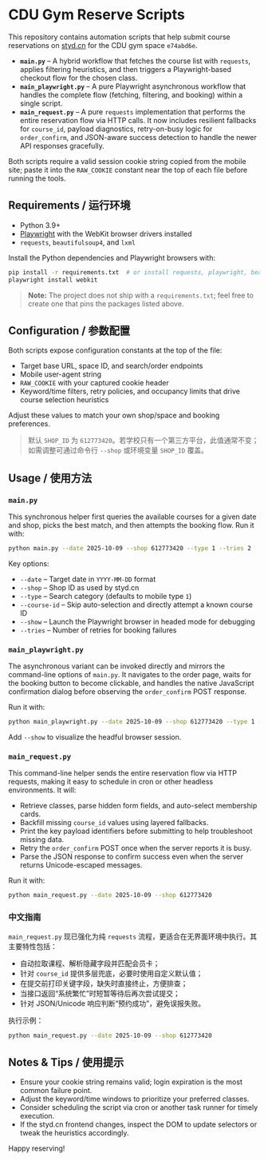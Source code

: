 # CDU Gym Reserve Scripts

This repository contains automation scripts that help submit course reservations on [styd.cn](https://www.styd.cn/) for the CDU gym space `e74abd6e`.

- **`main.py`** – A hybrid workflow that fetches the course list with `requests`, applies filtering heuristics, and then triggers a Playwright-based checkout flow for the chosen class.
- **`main_playwright.py`** – A pure Playwright asynchronous workflow that handles the complete flow (fetching, filtering, and booking) within a single script.
- **`main_request.py`** – A pure `requests` implementation that performs the entire reservation flow via HTTP calls. It now includes resilient fallbacks for `course_id`, payload diagnostics, retry-on-busy logic for `order_confirm`, and JSON-aware success detection to handle the newer API responses gracefully.

Both scripts require a valid session cookie string copied from the mobile site; paste it into the `RAW_COOKIE` constant near the top of each file before running the tools.

## Requirements / 运行环境

- Python 3.9+
- [Playwright](https://playwright.dev/python/) with the WebKit browser drivers installed
- `requests`, `beautifulsoup4`, and `lxml`

Install the Python dependencies and Playwright browsers with:

```bash
pip install -r requirements.txt  # or install requests, playwright, beautifulsoup4, lxml manually
playwright install webkit
```

> **Note:** The project does not ship with a `requirements.txt`; feel free to create one that pins the packages listed above.

## Configuration / 参数配置

Both scripts expose configuration constants at the top of the file:

- Target base URL, space ID, and search/order endpoints
- Mobile user-agent string
- `RAW_COOKIE` with your captured cookie header
- Keyword/time filters, retry policies, and occupancy limits that drive course selection heuristics

Adjust these values to match your own shop/space and booking preferences.

> 默认 `SHOP_ID` 为 `612773420`。若学校只有一个第三方平台，此值通常不变；如需调整可通过命令行 `--shop` 或环境变量 `SHOP_ID` 覆盖。

## Usage / 使用方法

### `main.py`

This synchronous helper first queries the available courses for a given date and shop, picks the best match, and then attempts the booking flow. Run it with:

```bash
python main.py --date 2025-10-09 --shop 612773420 --type 1 --tries 2
```

Key options:

- `--date` – Target date in `YYYY-MM-DD` format
- `--shop` – Shop ID as used by styd.cn
- `--type` – Search category (defaults to mobile type `1`)
- `--course-id` – Skip auto-selection and directly attempt a known course ID
- `--show` – Launch the Playwright browser in headed mode for debugging
- `--tries` – Number of retries for booking failures

### `main_playwright.py`

The asynchronous variant can be invoked directly and mirrors the command-line options of `main.py`. It navigates to the order page, waits for the booking button to become clickable, and handles the native JavaScript confirmation dialog before observing the `order_confirm` POST response.

Run it with:

```bash
python main_playwright.py --date 2025-10-09 --shop 612773420 --type 1 --tries 2
```

Add `--show` to visualize the headful browser session.

### `main_request.py`

This command-line helper sends the entire reservation flow via HTTP requests, making it easy to schedule in cron or other headless environments. It will:

- Retrieve classes, parse hidden form fields, and auto-select membership cards.
- Backfill missing `course_id` values using layered fallbacks.
- Print the key payload identifiers before submitting to help troubleshoot missing data.
- Retry the `order_confirm` POST once when the server reports it is busy.
- Parse the JSON response to confirm success even when the server returns Unicode-escaped messages.

Run it with:

```bash
python main_request.py --date 2025-10-09 --shop 612773420
```

### 中文指南

`main_request.py` 现已强化为纯 `requests` 流程，更适合在无界面环境中执行。其主要特性包括：

- 自动拉取课程、解析隐藏字段并匹配会员卡；
- 针对 `course_id` 提供多层兜底，必要时使用自定义默认值；
- 在提交前打印关键字段，缺失时直接终止，方便排查；
- 当接口返回“系统繁忙”时短暂等待后再次尝试提交；
- 针对 JSON/Unicode 响应判断“预约成功”，避免误报失败。

执行示例：

```bash
python main_request.py --date 2025-10-09 --shop 612773420
```

## Notes & Tips / 使用提示

- Ensure your cookie string remains valid; login expiration is the most common failure point.
- Adjust the keyword/time windows to prioritize your preferred classes.
- Consider scheduling the script via cron or another task runner for timely execution.
- If the styd.cn frontend changes, inspect the DOM to update selectors or tweak the heuristics accordingly.

Happy reserving!
